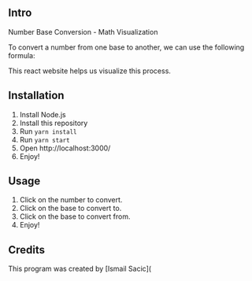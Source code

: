 ## Intro
Number Base Conversion - Math Visualization

To convert a number from one base to another, we can use the following formula:



This react website helps us visualize this process.


## Installation
1. Install Node.js
2. Install this repository
3. Run `yarn install`
4. Run `yarn start`
5. Open http://localhost:3000/
6. Enjoy!

## Usage
1. Click on the number to convert.
2. Click on the base to convert to.
3. Click on the base to convert from.
4. Enjoy!


## Credits

This program was created by [Ismail Sacic](
